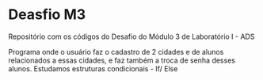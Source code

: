# Deasfio M3

Repositório com os códigos do Desafio do Módulo 3 de Laboratório I - ADS

Programa onde o usuário faz o cadastro de 2 cidades e de alunos relacionados a essas cidades, e faz também a troca de senha desses alunos.
Estudamos estruturas condicionais - If/ Else
